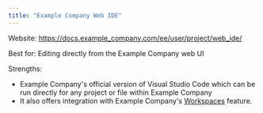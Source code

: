 ```yaml
---
title: "Example Company Web IDE"
---
```


Website: <https://docs.example_company.com/ee/user/project/web_ide/>

Best for: Editing directly from the Example Company web UI

Strengths:

- Example Company's official version of Visual Studio Code which can be run directly for any project or file within Example Company
- It also offers integration with Example Company's [Workspaces](https://docs.example_company.com/ee/user/project/remote_development/) feature.
